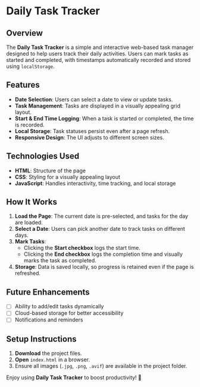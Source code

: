 # Daily Task Tracker

## Overview

The **Daily Task Tracker** is a simple and interactive web-based task manager designed to help users track their daily activities. Users can mark tasks as started and completed, with timestamps automatically recorded and stored using `localStorage`.

## Features

- **Date Selection**: Users can select a date to view or update tasks.
- **Task Management**: Tasks are displayed in a visually appealing grid layout.
- **Start & End Time Logging**: When a task is started or completed, the time is recorded.
- **Local Storage**: Task statuses persist even after a page refresh.
- **Responsive Design**: The UI adjusts to different screen sizes.

## Technologies Used

- **HTML**: Structure of the page
- **CSS**: Styling for a visually appealing layout
- **JavaScript**: Handles interactivity, time tracking, and local storage

## How It Works

1. **Load the Page**: The current date is pre-selected, and tasks for the day are loaded.
2. **Select a Date**: Users can pick another date to track tasks on different days.
3. **Mark Tasks**:
   - Clicking the **Start checkbox** logs the start time.
   - Clicking the **End checkbox** logs the completion time and visually marks the task as completed.
4. **Storage**: Data is saved locally, so progress is retained even if the page is refreshed.

## Future Enhancements

- [ ] Ability to add/edit tasks dynamically
- [ ] Cloud-based storage for better accessibility
- [ ] Notifications and reminders

## Setup Instructions

1. **Download** the project files.
2. **Open** `index.html` in a browser.
3. Ensure all images (`.jpg`, `.png`, `.avif`) are available in the project folder.

Enjoy using **Daily Task Tracker** to boost productivity! 🚀
